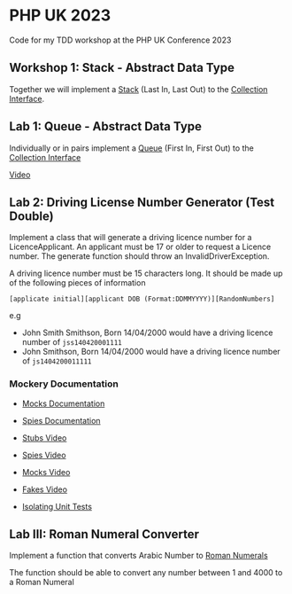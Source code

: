 # PHP UK 2023
Code for my TDD workshop at the PHP UK Conference 2023

## Workshop 1: Stack - Abstract Data Type
Together we will implement a [Stack](src/ADT/Stack.php) (Last In, Last Out) to the
[Collection Interface](src/ADT/Collection.php).

## Lab 1: Queue - Abstract Data Type
Individually or in pairs implement a [Queue](src/ADT/Queue.php) (First In, First Out) to the
[Collection Interface](src/ADT/Collection.php)

[Video](https://youtu.be/04FzlrMKPTM)

## Lab 2: Driving License Number Generator (Test Double)

Implement a class that will generate a driving licence number for a LicenceApplicant. An applicant must be 17 or older 
to request a Licence number. The generate function should throw an InvalidDriverException. 

A driving licence number must be 15 characters long. It should be made up of the following pieces of information

`[applicate initial][applicant DOB (Format:DDMMYYYY)][RandomNumbers]`

e.g 
  - John Smith Smithson, Born 14/04/2000 would have a driving licence number of `jss140420001111`
  - John Smithson, Born 14/04/2000 would have a driving licence number of `js1404200011111`

### Mockery Documentation
- [Mocks Documentation](http://docs.mockery.io/en/latest/reference/creating_test_doubles.html)
- [Spies Documentation](http://docs.mockery.io/en/latest/reference/spies.html)


- [Stubs Video](https://youtu.be/F9TlJOevrfw)
- [Spies Video](https://youtu.be/byszcqvIG3U)
- [Mocks Video](https://youtu.be/KaUdUTtyDSc)
- [Fakes Video](https://youtu.be/aIMLaKtT828)
- [Isolating Unit Tests](https://youtu.be/H5XbK91ncx0)

## Lab III: Roman Numeral Converter

Implement a function that converts Arabic Number to [Roman Numerals](https://www.mathsisfun.com/roman-numerals.html)

The function should be able to convert any number between 1 and 4000 to a Roman Numeral